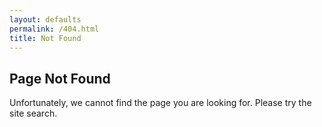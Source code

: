 ```yaml
---
layout: defaults
permalink: /404.html
title: Not Found
---
```


<section>
  <div class='inner-section'>
    <h2>Page Not Found</h2>
    <article>
      <p>Unfortunately, we cannot find the page you are looking for. Please try the site search.</p>        
    </article>
  </div><!-- inner-section -->
</section>
